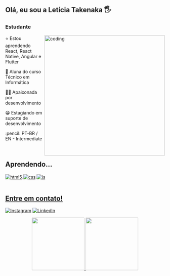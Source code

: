  ## Olá, eu sou a Letícia Takenaka 🖐️
<div>
 <h3 align="left">Estudante</h3>
 <a href="https://github.com/leticiatakenaka"><img align="right"alt="coding" width="380em" src="http://pa1.narvii.com/5958/ce23395a01aa30c93837f2150d9e8027e2103187_00.gif"></a>
</div>
<div>
 <p align="left">⭐ Estou aprendendo React, React Native, Angular e Flutter</p> 
 <p align="left">📘 Aluna do curso Técnico em Informática</p>
 <p align="left">👩‍💻 Apaixonada por desenvolvimento</p>
 <p align="left">😁 Estagiando em suporte de desenvolvimento</p>
 <p align="left">:pencil: PT-BR / EN - Intermediate</p>
 <br />
</div>

 ## Aprendendo...
 <div style="display: inline_block">
  <a href="https://github.com/leticiatakenaka"><img align="center" alt="html5" src="https://img.shields.io/badge/HTML5-E34F26?style=for-the-badge&logo=html5&logoColor=white" />
  <img align="center" alt="css" src="https://img.shields.io/badge/CSS3-1572B6?style=for-the-badge&logo=css3&logoColor=white" />
  <img align="center" alt="js" src="https://img.shields.io/badge/JavaScript-F7DF1E?style=for-the-badge&logo=javascript&logoColor=black" />
</div><br/>


## Entre em contato!
[![Instagram](https://img.shields.io/badge/Instagram-E4405F?style=for-the-badge&logo=instagram&logoColor=white)](https://instagram.com/letakenaka)
[![LinkedIn](https://img.shields.io/badge/LinkedIn-0077B5?style=for-the-badge&logo=linkedin&logoColor=white)](https://www.linkedin.com/in/leticiatakenaka/)

<div align="center">
  <a href="https://github.com/leticiatakenaka">
  <img height="166em" src="https://github-readme-stats.vercel.app/api?username=leticiatakenaka&show_icons=true&theme=buefy&include_all_commits=true&count_private=true"/>
  <img height="166em" src="https://github-readme-stats.vercel.app/api/top-langs/?username=leticiatakenaka&layout=compact&langs_count=7&theme=buefy"/>
</div>
